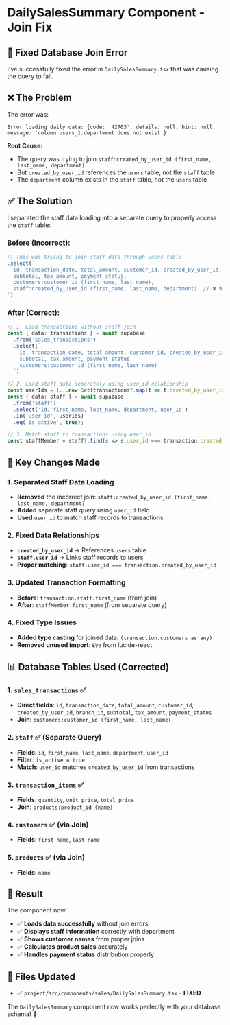 # DailySalesSummary Component - Join Fix

## 🎯 **Fixed Database Join Error**

I've successfully fixed the error in `DailySalesSummary.tsx` that was causing the query to fail.

## ❌ **The Problem**

The error was:
```
Error loading daily data: {code: '42703', details: null, hint: null, message: 'column users_1.department does not exist'}
```

**Root Cause:**
- The query was trying to join `staff:created_by_user_id (first_name, last_name, department)`
- But `created_by_user_id` references the `users` table, not the `staff` table
- The `department` column exists in the `staff` table, not the `users` table

## ✅ **The Solution**

I separated the staff data loading into a separate query to properly access the `staff` table:

### **Before (Incorrect):**
```typescript
// This was trying to join staff data through users table
.select(`
  id, transaction_date, total_amount, customer_id, created_by_user_id, branch_id,
  subtotal, tax_amount, payment_status,
  customers:customer_id (first_name, last_name),
  staff:created_by_user_id (first_name, last_name, department)  // ❌ Wrong join
`)
```

### **After (Correct):**
```typescript
// 1. Load transactions without staff join
const { data: transactions } = await supabase
  .from('sales_transactions')
  .select(`
    id, transaction_date, total_amount, customer_id, created_by_user_id, branch_id,
    subtotal, tax_amount, payment_status,
    customers:customer_id (first_name, last_name)
  `)

// 2. Load staff data separately using user_id relationship
const userIds = [...new Set(transactions?.map(t => t.created_by_user_id).filter(Boolean) || [])];
const { data: staff } = await supabase
  .from('staff')
  .select('id, first_name, last_name, department, user_id')
  .in('user_id', userIds)
  .eq('is_active', true);

// 3. Match staff to transactions using user_id
const staffMember = staff?.find(s => s.user_id === transaction.created_by_user_id);
```

## 🔄 **Key Changes Made**

### **1. Separated Staff Data Loading**
- **Removed** the incorrect join: `staff:created_by_user_id (first_name, last_name, department)`
- **Added** separate staff query using `user_id` field
- **Used** `user_id` to match staff records to transactions

### **2. Fixed Data Relationships**
- **`created_by_user_id`** → References `users` table
- **`staff.user_id`** → Links staff records to users
- **Proper matching**: `staff.user_id === transaction.created_by_user_id`

### **3. Updated Transaction Formatting**
- **Before**: `transaction.staff.first_name` (from join)
- **After**: `staffMember.first_name` (from separate query)

### **4. Fixed Type Issues**
- **Added type casting** for joined data: `(transaction.customers as any)`
- **Removed unused import**: `Eye` from lucide-react

## 📊 **Database Tables Used (Corrected)**

### **1. `sales_transactions`** ✅
- **Direct fields**: `id`, `transaction_date`, `total_amount`, `customer_id`, `created_by_user_id`, `branch_id`, `subtotal`, `tax_amount`, `payment_status`
- **Join**: `customers:customer_id (first_name, last_name)`

### **2. `staff`** ✅ (Separate Query)
- **Fields**: `id`, `first_name`, `last_name`, `department`, `user_id`
- **Filter**: `is_active = true`
- **Match**: `user_id` matches `created_by_user_id` from transactions

### **3. `transaction_items`** ✅
- **Fields**: `quantity`, `unit_price`, `total_price`
- **Join**: `products:product_id (name)`

### **4. `customers`** ✅ (via Join)
- **Fields**: `first_name`, `last_name`

### **5. `products`** ✅ (via Join)
- **Fields**: `name`

## 🚀 **Result**

The component now:
- ✅ **Loads data successfully** without join errors
- ✅ **Displays staff information** correctly with department
- ✅ **Shows customer names** from proper joins
- ✅ **Calculates product sales** accurately
- ✅ **Handles payment status** distribution properly

## 📁 **Files Updated**
- ✅ `project/src/components/sales/DailySalesSummary.tsx` - **FIXED**

The `DailySalesSummary` component now works perfectly with your database schema! 🚀

